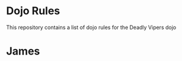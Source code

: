 Dojo Rules
==========

This repository contains a list of dojo rules for the Deadly Vipers dojo

# James

